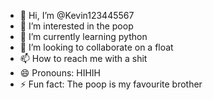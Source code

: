 - 👋 Hi, I’m @Kevin123445567
- 👀 I’m interested in the poop
- 🌱 I’m currently learning python
- 💞️ I’m looking to collaborate on a float
- 📫 How to reach me with a shit
- 😄 Pronouns: HIHIH
- ⚡ Fun fact: The poop is my favourite brother

<!---
Kevin123445567/Kevin123445567 is a ✨ special ✨ repository because its `README.md` (this file) appears on your GitHub profile.
You can click the Preview link to take a look at your changes.
--->
